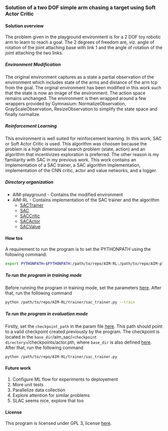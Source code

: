 ### Solution of a two DOF simple arm chasing a target using Soft Actor Critic

#### Solution overview
The problem given in the playground environment is for a 2 DOF toy robotic arm to learn to reach a goal. The 2 degrees of freedom are, viz. angle of rotation of the joint attaching base with link 1 and the angle of rotation of the joint attaching the two links. 

##### Environment Modification
The original environment captures as a state a partial observation of the environment which includes state of the arms and distance of the arm tcp from the goal. The orginal environment has been modified in this work such that the state is now an image of the environment. The action space remains unchanged. The environment is then wrapped around a few wrappers provided by Gymnasium: NormalizeObservation, GrayScaleObservation, ResizeObservation to simplify the state space and finally normalize.

##### Reinforcement Learning
This environment is well suited for reinforcement learning. In this work, SAC or Soft Actor Critic is used. This algorithm was choosen because the problem is a high dimensional search problem (state, action) and an algorithm that incentivizes exploration is preferred. The other reason is my familiarity with SAC in my previous work. This work contains an implementation of a SAC trainer, a SAC algorithm implementation, implementation of the CNN critic, actor and value networks, and a logger. 

##### Directory organization
- AIM-playground - Contains the modified environment
- AIM-RL - Contains implementation of the SAC trainer and the algorithm
    - [SACTrainer](AIM-RL/trainer/sac_trainer.py) 
    - [SAC](AIM-RL/algorithm/sac.py)
    - [SACCritic](AIM-RL/model/aim_model.py)
    - [SACActor](AIM-RL/model/aim_model.py)
    - [SACValue](AIM-RL/model/aim_model.py)

#### How tos

A requirement to run the program is to set the PYTHONPATH using the following command:
```bash
export PYTHONPATH=$PYTHONPATH:/path/to/repo/AIM-RL:/path/to/repo/AIM-playground

```

##### To run the program in training mode
Before running the program in training mode, set the parameters [here](AIM-RL/config/aim_sac.yaml). After that, run the following command

```bash
python /path/to/repo/AIM-RL/trainer/sac_trainer.py --train
```

##### To run the program in evaluation mode
Firstly, set the `checkpoint_path` in the param file [here](AIM-RL/config/aim_sac.yaml). This path should point to a valid checkpoint created previously by the program. The checkpoint is located in the `base_dir`/aim_sac/`<checkpoint directory>`/checkpoints/actor.pth, where `base_dir` is also defined [here](AIM-RL/config/aim_sac.yaml). After that, run the following command

```bash
python /path/to/repo/AIM-RL/trainer/sac_trainer.py
```

#### Future work
1. Configure ML flow for experiments to deployement
2. More unit tests
3. Parallelize data collection
4. Explore attention for similar problems
5. SLAC seems nice, explore that too


#### License
This program is licensed under GPL 3, license [here](AIM-RL/gpl-3.0.txt).
